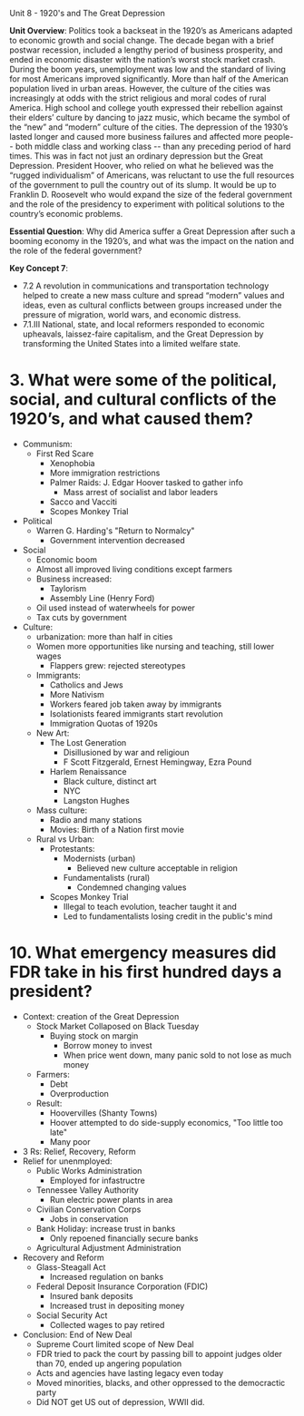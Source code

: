Unit 8 - 1920's and The Great Depression

**Unit Overview**:  Politics took a backseat in the 1920’s as Americans adapted to economic growth and social change. The decade began with a brief postwar recession, included a lengthy period of business prosperity, and ended in economic disaster with the nation’s worst stock market crash. During the boom years, unemployment was low and the standard of living for most Americans improved significantly. More than half of the American population lived in urban areas. However, the culture of the cities was increasingly at odds with the strict religious and moral codes of rural America. High school and college youth expressed their rebellion against their elders’ culture by dancing to jazz music, which became the symbol of the “new” and “modern” culture of the cities. 
The depression of the 1930’s lasted longer and caused more business failures and affected more people-- both middle class and working class -- than any preceding period of hard times. This was in fact not just an ordinary depression but the Great Depression. President Hoover, who relied on what he believed was the “rugged individualism” of Americans, was reluctant to use the full resources of the government to pull the country out of its slump. It would be up to Franklin D. Roosevelt who would expand the size of the federal government and the role of the presidency to experiment with political solutions to the country’s economic problems.

**Essential Question**: Why did America suffer a Great Depression after such a booming economy in the 1920’s,  and what was the impact on the nation and the role of the federal government?

**Key Concept 7**:
- 7.2 A revolution in communications and transportation technology helped to create a new mass culture and spread “modern” values and ideas, even as cultural conflicts between groups increased under the pressure of migration, world wars,
             and economic distress.
- 7.1.III National, state, and local reformers responded to economic upheavals, laissez-faire capitalism, and the Great Depression by transforming the United States into a limited welfare state.

# 3. What were some of the political, social, and cultural conflicts of the 1920’s, and what caused them?
- Communism:
	- First Red Scare
		- Xenophobia
		- More immigration restrictions
		- Palmer Raids: J. Edgar Hoover tasked to gather info
			- Mass arrest of socialist and labor leaders
		- Sacco and Vacciti
		- Scopes Monkey Trial
-  Political
	-  Warren G. Harding's "Return to Normalcy"
		-  Government intervention decreased
-  Social
	-  Economic boom
	-  Almost all improved living conditions except farmers
	-  Business increased:
		-  Taylorism
		-  Assembly Line (Henry Ford)
	-  Oil used instead of waterwheels for power
	-  Tax cuts by government
-  Culture:
	-  urbanization: more than half in cities
	-  Women more opportunities like nursing and teaching, still lower wages
		-  Flappers grew: rejected stereotypes
	-  Immigrants:
		-  Catholics and Jews
		-  More Nativism
		-  Workers feared job taken away by immigrants
		-  Isolationists feared immigrants start revolution
		-  Immigration Quotas of 1920s
	-  New Art:
		-  The Lost Generation
			-  Disillusioned by war and religioun
			-  F Scott Fitzgerald, Ernest Hemingway, Ezra Pound
		-  Harlem Renaissance
			-  Black culture, distinct art
			-  NYC
			-  Langston Hughes
	-  Mass culture:
		-  Radio and many stations
		-  Movies: Birth of a Nation first movie
	-  Rural vs Urban:
		-  Protestants:
			-  Modernists (urban)
				-  Believed new culture acceptable in religion
			-  Fundamentalists (rural)
				-  Condemned changing values
		- Scopes Monkey Trial
			- Illegal to teach evolution, teacher taught it and 
			- Led to fundamentalists losing credit in the public's mind
# 10. What emergency measures did FDR take in his first hundred days a president?
- Context: creation of the Great Depression
	- Stock Market Collaposed on Black Tuesday
		- Buying stock on margin
			- Borrow money to invest
			- When price went down, many panic sold to not lose as much money
	- Farmers:
		- Debt
		- Overproduction
	- Result:
		- Hoovervilles (Shanty Towns)
		- Hoover attempted to do side-supply economics, "Too little too late"
		- Many poor
- 3 Rs: Relief, Recovery, Reform
- Relief for unenmployed:
	- Public Works Administration
		- Employed for infastructre
	- Tennessee Valley Authority
		- Run electric power plants in area
	- Civilian Conservation Corps
		- Jobs in conservation
	- Bank Holiday: increase trust in banks
		- Only repoened financially secure banks
	- Agricultural Adjustment Administration
- Recovery and Reform
	- Glass-Steagall Act
		- Increased regulation on banks
	- Federal Deposit Insurance Corporation (FDIC)
		- Insured bank deposits
		- Increased trust in depositing money
	- Social Security Act 
		- Collected wages to pay retired
- Conclusion: End of New Deal
	- Supreme Court limited scope of New Deal
	- FDR tried to pack the court by passing bill to appoint judges older than 70, ended up angering population
	- Acts and agencies have lasting legacy even today
	- Moved minorities, blacks, and other oppressed to the democractic party
	- Did NOT get US out of depression, WWII did.